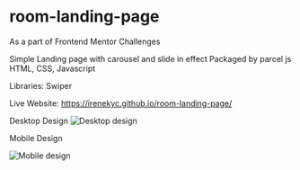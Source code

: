 # room-landing-page
As a part of Frontend Mentor Challenges


Simple Landing page with carousel and slide in effect 
Packaged by parcel js
HTML, CSS, Javascript

Libraries:
Swiper

Live Website:
https://irenekyc.github.io/room-landing-page/

Desktop Design
![Desktop design](../master/design/desktop-design-slide-1.jpg)

Mobile Design

![Mobile design](../master/design/mobile-design.jpg)
